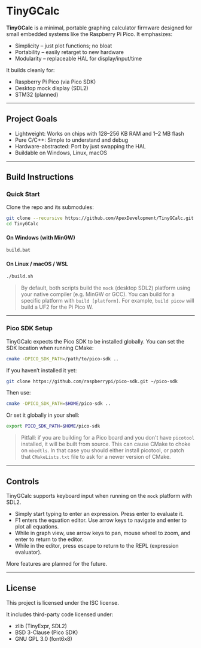 # TinyGCalc

**TinyGCalc** is a minimal, portable graphing calculator firmware designed for small embedded systems like the Raspberry Pi Pico. It emphasizes:

- Simplicity – just plot functions; no bloat
- Portability – easily retarget to new hardware
- Modularity – replaceable HAL for display/input/time

It builds cleanly for:

- Raspberry Pi Pico (via Pico SDK)
- Desktop mock display (SDL2)
- STM32 (planned)

---

## Project Goals

- Lightweight: Works on chips with 128–256 KB RAM and 1–2 MB flash
- Pure C/C++: Simple to understand and debug
- Hardware-abstracted: Port by just swapping the HAL
- Buildable on Windows, Linux, macOS

---

## Build Instructions

### Quick Start

Clone the repo and its submodules:

```bash
git clone --recursive https://github.com/ApexDevelopment/TinyGCalc.git
cd TinyGCalc
```

#### On Windows (with MinGW)
```cmd
build.bat
```

#### On Linux / macOS / WSL
```bash
./build.sh
```

> By default, both scripts build the `mock` (desktop SDL2) platform using your native compiler (e.g. MinGW or GCC). You can build for a specific platform with `build [platform]`. For example, `build picow` will build a UF2 for the Pi Pico W.

---

### Pico SDK Setup

TinyGCalc expects the Pico SDK to be installed globally. You can set the SDK location when running CMake:

```bash
cmake -DPICO_SDK_PATH=/path/to/pico-sdk ..
```

If you haven’t installed it yet:

```bash
git clone https://github.com/raspberrypi/pico-sdk.git ~/pico-sdk
```

Then use:
```bash
cmake -DPICO_SDK_PATH=$HOME/pico-sdk ..
```

Or set it globally in your shell:
```bash
export PICO_SDK_PATH=$HOME/pico-sdk
```

> Pitfall: if you are building for a Pico board and you don't have `picotool` installed, it will be built from source.
This can cause CMake to choke on `mbedtls`. In that case you should either install picotool, or patch that `CMakeLists.txt`
file to ask for a newer version of CMake.

---

## Controls

TinyGCalc supports keyboard input when running on the `mock` platform with SDL2.

- Simply start typing to enter an expression. Press enter to evaluate it.
- F1 enters the equation editor. Use arrow keys to navigate and enter to plot all equations.
- While in graph view, use arrow keys to pan, mouse wheel to zoom, and enter to return to the editor.
- While in the editor, press escape to return to the REPL (expression evaluator).

More features are planned for the future.

---

## License

This project is licensed under the ISC license.

It includes third-party code licensed under:

- zlib (TinyExpr, SDL2)
- BSD 3-Clause (Pico SDK)
- GNU GPL 3.0 (font6x8)
